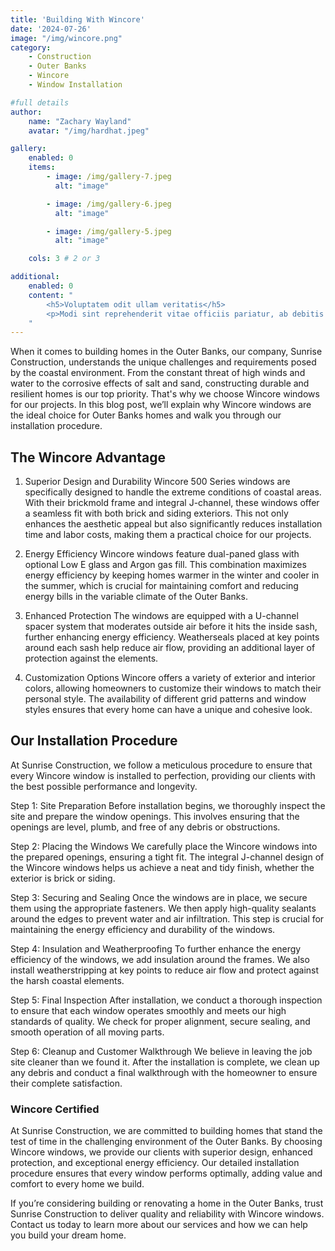 ```yaml
---
title: 'Building With Wincore'
date: '2024-07-26'
image: "/img/wincore.png"
category:
    - Construction
    - Outer Banks
    - Wincore
    - Window Installation

#full details
author:
    name: "Zachary Wayland"
    avatar: "/img/hardhat.jpeg"

gallery:
    enabled: 0
    items:
        - image: /img/gallery-7.jpeg
          alt: "image"

        - image: /img/gallery-6.jpeg
          alt: "image"

        - image: /img/gallery-5.jpeg
          alt: "image"

    cols: 3 # 2 or 3

additional:
    enabled: 0
    content: "
        <h5>Voluptatem odit ullam veritatis</h5>
        <p>Modi sint reprehenderit vitae officiis pariatur, ab debitis voluptate ea eius assumenda beatae, tempora, dolores deserunt, ipsam ipsum! Quod ipsam consequuntur distinctio velit sed ipsum quisquam, itaque placeat error non animi quam aut similique nulla ab. Quaerat dicta, dolores veritatis magnam quae aut omnis in porro.</p>
    "
---
```

When it comes to building homes in the Outer Banks, our company, Sunrise Construction, understands the unique challenges and requirements posed by the coastal environment. From the constant threat of high winds and water to the corrosive effects of salt and sand, constructing durable and resilient homes is our top priority. That's why we choose Wincore windows for our projects. In this blog post, we’ll explain why Wincore windows are the ideal choice for Outer Banks homes and walk you through our installation procedure.

## The Wincore Advantage
1. Superior Design and Durability
Wincore 500 Series windows are specifically designed to handle the extreme conditions of coastal areas. With their brickmold frame and integral J-channel, these windows offer a seamless fit with both brick and siding exteriors. This not only enhances the aesthetic appeal but also significantly reduces installation time and labor costs, making them a practical choice for our projects.

2. Energy Efficiency
Wincore windows feature dual-paned glass with optional Low E glass and Argon gas fill. This combination maximizes energy efficiency by keeping homes warmer in the winter and cooler in the summer, which is crucial for maintaining comfort and reducing energy bills in the variable climate of the Outer Banks.

3. Enhanced Protection
The windows are equipped with a U-channel spacer system that moderates outside air before it hits the inside sash, further enhancing energy efficiency. Weatherseals placed at key points around each sash help reduce air flow, providing an additional layer of protection against the elements.

4. Customization Options
Wincore offers a variety of exterior and interior colors, allowing homeowners to customize their windows to match their personal style. The availability of different grid patterns and window styles ensures that every home can have a unique and cohesive look.

## Our Installation Procedure
At Sunrise Construction, we follow a meticulous procedure to ensure that every Wincore window is installed to perfection, providing our clients with the best possible performance and longevity.

Step 1: Site Preparation
Before installation begins, we thoroughly inspect the site and prepare the window openings. This involves ensuring that the openings are level, plumb, and free of any debris or obstructions.

Step 2: Placing the Windows
We carefully place the Wincore windows into the prepared openings, ensuring a tight fit. The integral J-channel design of the Wincore windows helps us achieve a neat and tidy finish, whether the exterior is brick or siding.

Step 3: Securing and Sealing
Once the windows are in place, we secure them using the appropriate fasteners. We then apply high-quality sealants around the edges to prevent water and air infiltration. This step is crucial for maintaining the energy efficiency and durability of the windows.

Step 4: Insulation and Weatherproofing
To further enhance the energy efficiency of the windows, we add insulation around the frames. We also install weatherstripping at key points to reduce air flow and protect against the harsh coastal elements.

Step 5: Final Inspection
After installation, we conduct a thorough inspection to ensure that each window operates smoothly and meets our high standards of quality. We check for proper alignment, secure sealing, and smooth operation of all moving parts.

Step 6: Cleanup and Customer Walkthrough
We believe in leaving the job site cleaner than we found it. After the installation is complete, we clean up any debris and conduct a final walkthrough with the homeowner to ensure their complete satisfaction.

### Wincore Certified

At Sunrise Construction, we are committed to building homes that stand the test of time in the challenging environment of the Outer Banks. By choosing Wincore windows, we provide our clients with superior design, enhanced protection, and exceptional energy efficiency. Our detailed installation procedure ensures that every window performs optimally, adding value and comfort to every home we build.

If you’re considering building or renovating a home in the Outer Banks, trust Sunrise Construction to deliver quality and reliability with Wincore windows. Contact us today to learn more about our services and how we can help you build your dream home.
